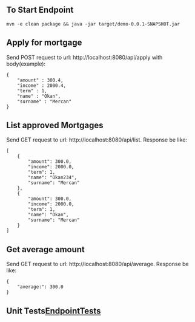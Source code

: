 ## To Start Endpoint
`mvn -e clean package && java -jar target/demo-0.0.1-SNAPSHOT.jar`

## Apply for mortgage
Send POST request to url: http://localhost:8080/api/apply with body(example): 
```
{
    "amount" : 300.4,
    "income" : 2000.4,
    "term" : 1,
    "name" : "Okan",
    "surname" : "Mercan"
}
```

## List approved Mortgages
Send GET request to url: http://localhost:8080/api/list. Response be like:
```
[
    {
        "amount": 300.0,
        "income": 2000.0,
        "term": 1,
        "name": "Okan234",
        "surname": "Mercan"
    },
    {
        "amount": 300.0,
        "income": 2000.0,
        "term": 1,
        "name": "Okan",
        "surname": "Mercan"
    }
]
```

## Get average amount
Send GET request to url: http://localhost:8080/api/average. Response be like:
```
{
    "average:": 300.0
}
```

## Unit Tests[EndpointTests](src/test/java/com/example/demo/EndpointTests)
